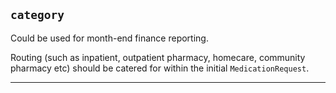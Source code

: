 ## `category`

Could be used for month-end finance reporting.

Routing (such as inpatient, outpatient pharmacy, homecare, community pharmacy etc) should be catered for within the initial `MedicationRequest`.

---

